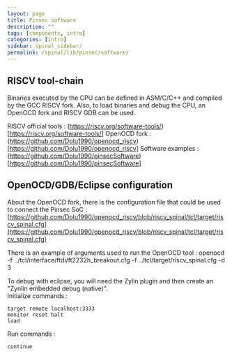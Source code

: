 ```yaml
---
layout: page
title: Pinsec software
description: ""
tags: [components, intro]
categories: [intro]
sidebar: spinal_sidebar/
permalink: /spinal/lib/pinsec/software/
---
```


## RISCV tool-chain

Binaries executed by the CPU can be defined in ASM/C/C++ and compiled by the GCC RISCV fork. Also, to load binaries and debug the CPU, an OpenOCD fork and RISCV GDB can be used.

RISCV official tools : (https://riscv.org/software-tools/)[https://riscv.org/software-tools/]
OpenOCD fork : (https://github.com/Dolu1990/openocd_riscv)[https://github.com/Dolu1990/openocd_riscv]
Software examples : (https://github.com/Dolu1990/pinsecSoftware)[https://github.com/Dolu1990/pinsecSoftware]

## OpenOCD/GDB/Eclipse  configuration

About the OpenOCD fork, there is the configuration file that could be used to connect the Pinsec SoC : [https://github.com/Dolu1990/openocd_riscv/blob/riscv_spinal/tcl/target/riscv_spinal.cfg](https://github.com/Dolu1990/openocd_riscv/blob/riscv_spinal/tcl/target/riscv_spinal.cfg)

There is an example of arguments used to run the OpenOCD tool :
openocd -f ../tcl/interface/ftdi/ft2232h_breakout.cfg -f ../tcl/target/riscv_spinal.cfg -d 3

To debug with eclipse, you will need the Zylin plugin and then create an "Zynlin embedded debug (native)".<br>
Initialize commands :

```
target remote localhost:3333
monitor reset halt
load
```

Run commands :

```
continue
```
